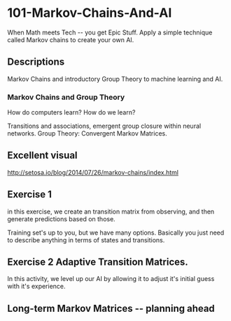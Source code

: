 101-Markov-Chains-And-AI
========================

When Math meets Tech -- you get Epic Stuff.   Apply a simple technique called Markov chains to create your own AI.


## Descriptions

Markov Chains and introductory Group Theory to machine learning and AI.


### Markov Chains and Group Theory

How do computers learn?  How do we learn?

Transitions and associations, emergent group closure within neural networks.  Group Theory: Convergent Markov Matrices.


## Excellent visual
http://setosa.io/blog/2014/07/26/markov-chains/index.html


## Exercise 1

in this exercise, we create an transition matrix from observing, and then generate predictions based on those.

Training set's up to you, but we have many options.  Basically you just need to describe anything in terms of states and transitions.




## Exercise 2 Adaptive Transition Matrices.

In this activity, we level up our AI by allowing it to adjust it's initial guess with it's experience.

## Long-term Markov Matrices -- planning ahead



